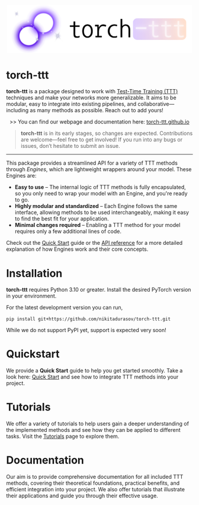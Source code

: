 <div align="center">
  <img src="docs/source/_static/images/torch-ttt.png" alt="TorchTTT" width="500">
</div>


# torch-ttt

**torch-ttt** is a package designed to work with [Test-Time Training (TTT)](https://arxiv.org/abs/1909.13231) techniques and make your networks more generalizable. It aims to be modular, easy to integrate into existing pipelines, and collaborative— including as many methods as possible. Reach out to add yours!

<p align="center">
    >> You can find our webpage and documentation here:</strong> 
    <a href="https://torch-ttt.github.io">torch-ttt.github.io</a>
</p>

> **torch-ttt** is in its early stages, so changes are expected. Contributions are welcome—feel free to get involved! If you run into any bugs or issues, don’t hesitate to submit an issue.

---

This package provides a streamlined API for a variety of TTT methods through *Engines*, which are lightweight wrappers around your model. These Engines are:

- **Easy to use** – The internal logic of TTT methods is fully encapsulated, so you only need to wrap your model with an Engine, and you're ready to go.  
- **Highly modular and standardized** – Each Engine follows the same interface, allowing methods to be used interchangeably, making it easy to find the best fit for your application.  
- **Minimal changes required** – Enabling a TTT method for your model requires only a few additional lines of code.  

Check out the [Quick Start]() guide or the [API reference]() for a more detailed explanation of how Engines work and their core concepts.

# Installation

**torch-ttt** requires Python 3.10 or greater. Install the desired PyTorch version in your environment. 

For the latest development version you can run,

```console
pip install git+https://github.com/nikitadurasov/torch-ttt.git
```

While we do not support PyPI yet, support is expected very soon!

# Quickstart

We provide a **Quick Start** guide to help you get started smoothly. Take a look here: [Quick Start]() and see how to integrate TTT methods into your project.

<!-- # Implemented TTTs

## Baselines


| TTT-Method                                     | Image | Text | Graph | Audio |
|-----------------------------------------------|:----------:|:--------------:|:------------:|:---------------------:|
| [TTT](https://arxiv.org/abs/1909.13231)                      |     ⏳     |       ⏳       |      ⏳      |          ⏳           |
| [MaskedTTT](https://arxiv.org/abs/2209.07522)                      |     ⏳     |       ⏳       |      ⏳      |          ⏳           |
| [TTT++](https://proceedings.neurips.cc/paper/2021/hash/b618c3210e934362ac261db280128c22-Abstract.html)                      |     ⏳     |       ⏳       |      ⏳      |          ⏳           |
| [ActMAD](https://arxiv.org/abs/2211.12870)                      |     ⏳     |       ⏳       |      ⏳      |          ⏳           |
| [SHOT](https://arxiv.org/abs/2002.08546)                      |     ⏳     |       ⏳       |      ⏳      |          ⏳           |
| [TENT](https://arxiv.org/abs/2006.10726)                      |     ⏳     |       ⏳       |      ⏳      |          ⏳           | -->

# Tutorials

We offer a variety of tutorials to help users gain a deeper understanding of the implemented methods and see how they can be applied to different tasks. Visit the [Tutorials](https://torch-ttt.github.io) page to explore them.

# Documentation

Our aim is to provide comprehensive documentation for all included TTT methods, covering their theoretical foundations, practical benefits, and efficient integration into your project. We also offer tutorials that illustrate their applications and guide you through their effective usage.
